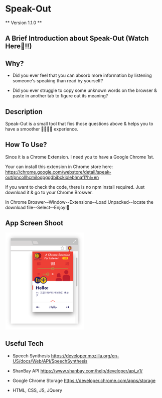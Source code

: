 # Speak-Out

** Version 1.1.0 **



## A Brief Introduction about Speak-Out (Watch Here👀!!)

<object data="https://www.youtube.com/embed/y24Rw-SWyMI"
   width="560" height="315"></object>


## Why?

- Did you ever feel that you can absorb more information by listening someone's speaking than read by yourself?

- Did you ever struggle to copy some unknown words on the browser & paste in another tab to figure out its meaning?

## Description

Speak-Out is a small tool that fixs those questions above & helps you to have a smoother 🏄‍♀️🏄🏼 experience.


## How To Use?

Since it is a Chrome Extension. I need you to have a Google Chrome 1st.

Your can install this extension in Chrome store here: https://chrome.google.com/webstore/detail/speak-out/pncollhcmilogpggdbibckiolebhnafl?hl=en

If you want to check the code, there is no npm install required. Just download it & go to your Chrome Broswer.

In Chrome Broswer--Window--Extensions--Load Unpacked--locate the download file--Select--Enjoy!🍻

## App Screen Shoot 

<img src='image/1111.png' width='50%'/>


## Useful Tech

- Speech Synthesis https://developer.mozilla.org/en-US/docs/Web/API/SpeechSynthesis

- ShanBay API https://www.shanbay.com/help/developer/api_v1/

- Google Chrome Storage https://developer.chrome.com/apps/storage

- HTML, CSS, JS, JQuery





